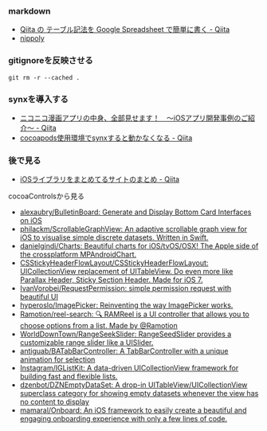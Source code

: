

### markdown
- [Qiita の テーブル記法を Google Spreadsheet で簡単に書く - Qiita](http://qiita.com/kakipo/items/401237a059f38b449901)
- [nippoly](https://nippoly.github.io/)

### gitignoreを反映させる
`git rm -r --cached .`

### synxを導入する
- [ニコニコ漫画アプリの中身、全部見せます！　〜iOSアプリ開発事例のご紹介〜 - Qiita](https://qiita.com/gomi_ningen/items/21089658b4b024ab21d3)
- [cocoapods使用環境でsynxすると動かなくなる - Qiita](https://qiita.com/roana0229/items/171e075123c8433b4ba9)


### 後で見る
- [iOSライブラリをまとめてるサイトのまとめ - Qiita](https://qiita.com/homyu/items/e36faf42e64577f76692)

cocoaControlsから見る




- [alexaubry/BulletinBoard: Generate and Display Bottom Card Interfaces on iOS](https://github.com/alexaubry/BulletinBoard)
- [philackm/ScrollableGraphView: An adaptive scrollable graph view for iOS to visualise simple discrete datasets. Written in Swift.](https://github.com/philackm/ScrollableGraphView)
- [danielgindi/Charts: Beautiful charts for iOS/tvOS/OSX! The Apple side of the crossplatform MPAndroidChart.](https://github.com/danielgindi/Charts)
- [CSStickyHeaderFlowLayout/CSStickyHeaderFlowLayout: UICollectionView replacement of UITableView. Do even more like Parallax Header, Sticky Section Header. Made for iOS 7.](https://github.com/CSStickyHeaderFlowLayout/CSStickyHeaderFlowLayout)
- [IvanVorobei/RequestPermission: simple permission request with beautiful UI](https://github.com/IvanVorobei/RequestPermission)
- [hyperoslo/ImagePicker: Reinventing the way ImagePicker works.](https://github.com/hyperoslo/ImagePicker)
- [Ramotion/reel-search: 🔍 RAMReel is a UI controller that allows you to choose options from a list. Made by @Ramotion](https://github.com/Ramotion/reel-search)
- [WorldDownTown/RangeSeekSlider: RangeSeedSlider provides a customizable range slider like a UISlider.](https://github.com/WorldDownTown/RangeSeekSlider)
- [antiguab/BATabBarController: A TabBarController with a unique animation for selection](https://github.com/antiguab/BATabBarController)
- [Instagram/IGListKit: A data-driven UICollectionView framework for building fast and flexible lists.](https://github.com/Instagram/IGListKit)
- [dzenbot/DZNEmptyDataSet: A drop-in UITableView/UICollectionView superclass category for showing empty datasets whenever the view has no content to display](https://github.com/dzenbot/DZNEmptyDataSet)
- [mamaral/Onboard: An iOS framework to easily create a beautiful and engaging onboarding experience with only a few lines of code.](https://github.com/mamaral/Onboard)



